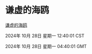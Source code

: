 # 谦虚的海鸥
[谦虚的海鸥](http://219.139.197.74:56308/qxdho/course/base/hotlink/index.php)

2024年 10月 28日 星期一 12:40:01 CST

2024年 10月 28日 星期一 04:40:01 GMT
